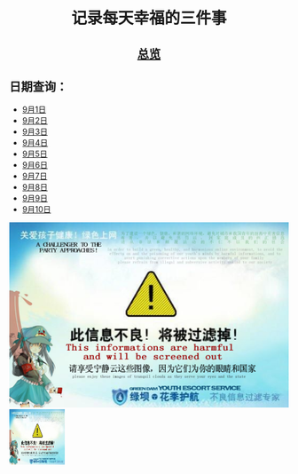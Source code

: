 # <center>记录每天幸福的三件事</center>

## [<center>总览</center>](markdown/all.md)

## 日期查询：

- [9月1日](markdown/0901.md)
- [9月2日](markdown/0902.md)
- [9月3日](markdown/0903.md)
- [9月4日](markdown/0904.md)
- [9月5日](markdown/0905.md)
- [9月6日](markdown/0906.md)
- [9月7日](markdown/0907.md)
- [9月8日](markdown/0908.md)
- [9月9日](markdown/0909.md)
- [9月10日](markdown/0910.md)

![image](assets/Image/R-C.png)
</br>
<img src="assets/Image/R-C.png" width = "100" height = "100" div align=center />
